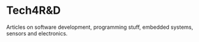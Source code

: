 # Tech4R&D

Articles on software development, programming stuff, embedded systems, sensors and electronics.
